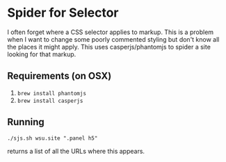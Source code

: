 # Spider for Selector

I often forget where a CSS selector applies to markup.  This is a problem when I want to change some poorly commented styling but don't know all the places it might apply.  This uses casperjs/phantomjs to spider a site looking for that markup.

## Requirements (on OSX)

1. `brew install phantomjs`
2. `brew install casperjs`

## Running 

`./sjs.sh wsu.site ".panel h5"`

returns a list of all the URLs where this appears.